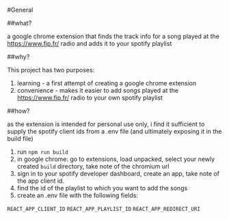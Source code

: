 #General

##what?

a google chrome extension that finds the track info for a song played at the https://www.fip.fr/ radio and adds it to your spotify playlist

##why?

This project has two purposes:

1. learning - a first attempt of creating a google chrome extension
2. convenience - makes it easier to add songs played at the https://www.fip.fr/ radio to your own spotify playlist

##how?

as the extension is intended for personal use only, i find it sufficient to supply the spotify client ids from a .env file (and ultimately exposing it in the build file)

1. run `npm run build`
2. in google chrome: go to extensions, load unpacked, select your newly created `build` directory, take note of the chromium url
3. sign in to your spotify developer dashboard, create an app, take note of the app client id.
4. find the id of the playlist to which you want to add the songs
5. create an .env file with the following fields:

`REACT_APP_CLIENT_ID`
`REACT_APP_PLAYLIST_ID`
`REACT_APP_REDIRECT_URI`

